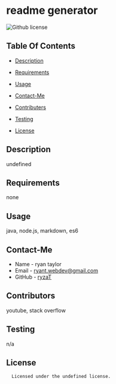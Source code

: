 # readme generator
![Github license](https://img.shields.io/badge/license-undefined-blue.svg)

## Table Of Contents
* [Description](#description)
* [Requirements](#require)
* [Usage](#usage)
* [Contact-Me](#contact-me)
* [Contributers](#contributors)
* [Testing](#test)



* [License](#license)


## Description
undefined

## Requirements
none

## Usage
java, node.js, markdown, es6

## Contact-Me
* Name - ryan taylor
* Email - ryant.webdev@gmail.com
* GitHub - [ryzaT](https://github.com/ryzaT/)

## Contributors
youtube, stack overflow

## Testing
n/a

## License
      Licensed under the undefined license.

